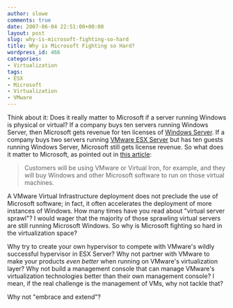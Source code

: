 ```yaml
---
author: slowe
comments: true
date: 2007-06-04 22:51:00+00:00
layout: post
slug: why-is-microsoft-fighting-so-hard
title: Why is Microsoft Fighting so Hard?
wordpress_id: 466
categories:
- Virtualization
tags:
- ESX
- Microsoft
- Virtualization
- VMware
---
```


Think about it: Does it really matter to Microsoft if a server running Windows is physical or virtual? If a company buys ten servers running Windows Server, then Microsoft gets revenue for ten licenses of [Windows Server](http://www.microsoft.com/windowsserver/default.mspx). If a company buys two servers running [VMware ESX Server](http://www.vmware.com/products/vi/esx/) but has ten guests running Windows Server, Microsoft still gets license revenue. So what does it matter to Microsoft, as pointed out in [this article](http://searchwinit.techtarget.com/originalContent/0,289142,sid1_gci1256693,00.html):

>Customers will be using VMware or Virtual Iron, for example, and they will buy Windows and other Microsoft software to run on those virtual machines.

A VMware Virtual Infrastructure deployment does not preclude the use of Microsoft software; in fact, it often accelerates the deployment of more instances of Windows. How many times have you read about "virtual server sprawl"? I would wager that the majority of those sprawling virtual servers are still running Microsoft Windows. So why is Microsoft fighting so hard in the virtualization space?

Why try to create your own hypervisor to compete with VMware's wildly successful hypervisor in ESX Server? Why not partner with VMware to make your products _even better_ when running on VMware's virtualization layer? Why not build a management console that can manage VMware's virtualization technologies better than their own management console? I mean, if the real challenge is the management of VMs, why not tackle that?

Why not "embrace and extend"?

